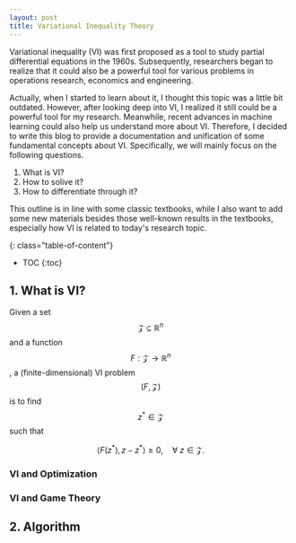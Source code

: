 ```yaml
---
layout: post
title: Variational Inequality Theory
---
```


Variational inequality (VI) was first proposed as a tool to study partial differential equations in the 1960s. Subsequently, researchers began to realize that it could also be a powerful tool for various problems in operations research, economics and engineering.

Actually, when I started to learn about it, I thought this topic was a little bit outdated. However, after looking deep into VI, I realized it still could be a powerful tool for my research. Meanwhile, recent advances in machine learning could also help us understand more about VI. Therefore, I decided to write this blog to provide a documentation and unification of some fundamental concepts about VI. Specifically, we will mainly focus on the following questions.

1. What is VI?
2. How to solive it?
3. How to differentiate through it?

This outline is in line with some classic textbooks, while I also want to add some new materials besides those well-known results in the textbooks, especially how VI is related to today's research topic.



{: class="table-of-content"}
* TOC
{:toc}


## 1. What is VI?

Given a set $$\mathcal{Z} \subseteq \mathbb R^n$$ and a function $$F: \mathcal{Z} \to \mathbb R^n$$, a (finite-dimensional) VI problem $$(F, \mathcal{Z})$$ is to find $$z^* \in \mathcal{Z}$$ such that

$$
    \left< F(z^*),  z - z^*  \right> \geq 0, \quad \forall~z \in \mathcal{Z}.
$$



### VI and Optimization
### VI and Game Theory


## 2. Algorithm
